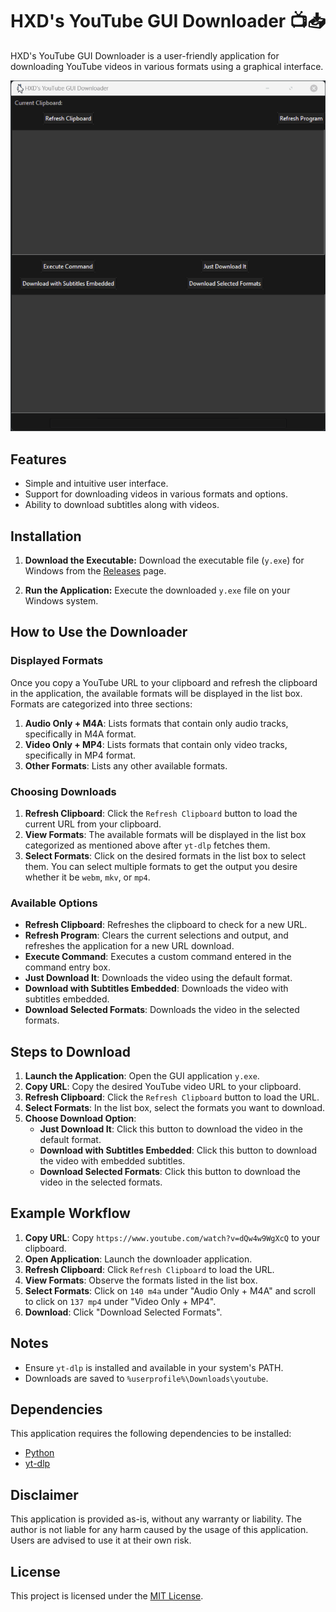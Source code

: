 # HXD's YouTube GUI Downloader 📺📥

HXD's YouTube GUI Downloader is a user-friendly application for downloading YouTube videos in various formats using a graphical interface.

![](https://github.com/himanshuxd/HXD-yt-dlp-GUI/blob/main/demo.gif)

## Features

- Simple and intuitive user interface.
- Support for downloading videos in various formats and options.
- Ability to download subtitles along with videos.

## Installation

1. **Download the Executable:** Download the executable file (`y.exe`) for Windows from the [Releases](https://github.com/himanshuxd/HXD-yt-dlp-GUI/releases/) page.

2. **Run the Application:** Execute the downloaded `y.exe` file on your Windows system.

## How to Use the Downloader

### Displayed Formats

Once you copy a YouTube URL to your clipboard and refresh the clipboard in the application, the available formats will be displayed in the list box. Formats are categorized into three sections:

1. **Audio Only + M4A**: Lists formats that contain only audio tracks, specifically in M4A format.
2. **Video Only + MP4**: Lists formats that contain only video tracks, specifically in MP4 format.
3. **Other Formats**: Lists any other available formats.

### Choosing Downloads

1. **Refresh Clipboard**: Click the `Refresh Clipboard` button to load the current URL from your clipboard.
2. **View Formats**: The available formats will be displayed in the list box categorized as mentioned above after `yt-dlp` fetches them.
3. **Select Formats**: Click on the desired formats in the list box to select them. You can select multiple formats to get the output you desire whether it be `webm`, `mkv`, or `mp4`.

### Available Options

- **Refresh Clipboard**: Refreshes the clipboard to check for a new URL.
- **Refresh Program**: Clears the current selections and output, and refreshes the application for a new URL download.
- **Execute Command**: Executes a custom command entered in the command entry box.
- **Just Download It**: Downloads the video using the default format.
- **Download with Subtitles Embedded**: Downloads the video with subtitles embedded.
- **Download Selected Formats**: Downloads the video in the selected formats.

## Steps to Download

1. **Launch the Application**: Open the GUI application `y.exe`.
2. **Copy URL**: Copy the desired YouTube video URL to your clipboard.
3. **Refresh Clipboard**: Click the `Refresh Clipboard` button to load the URL.
4. **Select Formats**: In the list box, select the formats you want to download.
5. **Choose Download Option**:
    - **Just Download It**: Click this button to download the video in the default format.
    - **Download with Subtitles Embedded**: Click this button to download the video with embedded subtitles.
    - **Download Selected Formats**: Click this button to download the video in the selected formats.

## Example Workflow

1. **Copy URL**: Copy `https://www.youtube.com/watch?v=dQw4w9WgXcQ` to your clipboard.
2. **Open Application**: Launch the downloader application.
3. **Refresh Clipboard**: Click `Refresh Clipboard` to load the URL.
4. **View Formats**: Observe the formats listed in the list box.
5. **Select Formats**: Click on `140 m4a` under "Audio Only + M4A" and scroll to click on `137 mp4` under "Video Only + MP4".
6. **Download**: Click "Download Selected Formats".

## Notes

- Ensure `yt-dlp` is installed and available in your system's PATH.
- Downloads are saved to `%userprofile%\Downloads\youtube`.

## Dependencies

This application requires the following dependencies to be installed:

- [Python](https://www.python.org/downloads/)
- [yt-dlp](https://github.com/yt-dlp/yt-dlp) 

## Disclaimer

This application is provided as-is, without any warranty or liability. The author is not liable for any harm caused by the usage of this application. Users are advised to use it at their own risk.

## License

This project is licensed under the [MIT License](https://github.com/himanshuxd/HXD-yt-dlp-GUI/blob/main/LICENSE).
